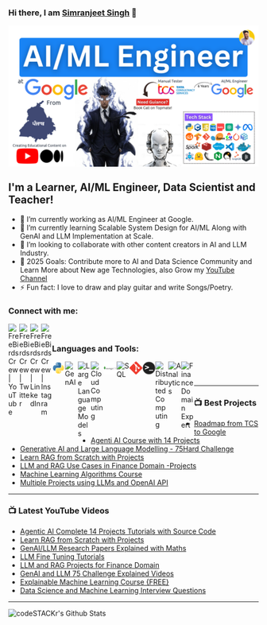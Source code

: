 ### Hi there, I am [Simranjeet Singh](https://www.linkedin.com/in/simranjeet97) 👋

[<img align="center" alt="FreeBirds Crew | YouTube" src="https://github.com/simranjeet97/simranjeet97/blob/master/ImageForGithubBanner.png" />](https://www.youtube.com/channel/UC4RZP6hNT5gMlWCm0NDzUWg?view_as=subscriber?sub_confirmation=1)

## I'm a Learner, AI/ML Engineer, Data Scientist and Teacher!
- 🔭 I’m currently working as AI/ML Engineer at Google.
- 🌱 I’m currently learning Scalable System Design for AI/ML Along with GenAI and LLM Implementation at Scale.
- 👯 I’m looking to collaborate with other content creators in AI and LLM Industry.
- 🥅 2025 Goals: Contribute more to AI and Data Science Community and Learn More about New age Technologies, also Grow my [YouTube Channel](https://www.youtube.com/channel/UC4RZP6hNT5gMlWCm0NDzUWg?view_as=subscriber?sub_confirmation=1)
- ⚡ Fun fact: I love to draw and play guitar and write Songs/Poetry.

### Connect with me:

[<img align="left" alt="FreeBirds Crew | YouTube" width="22px" src="https://cdn.jsdelivr.net/npm/simple-icons@v3/icons/youtube.svg" />](https://www.youtube.com/channel/UC4RZP6hNT5gMlWCm0NDzUWg?view_as=subscriber?sub_confirmation=1)
[<img align="left" alt="FreeBirds Crew | Twitter" width="22px" src="https://cdn.jsdelivr.net/npm/simple-icons@v3/icons/twitter.svg" />](https://x.com/Itsexceptional1)
[<img align="left" alt="FreeBirds Crew | LinkedIn" width="22px" src="https://cdn.jsdelivr.net/npm/simple-icons@v3/icons/linkedin.svg" />](https://www.linkedin.com/in/simranjeet97/)
[<img align="left" alt="FreeBirds Crew | Instagram" width="22px" src="https://cdn.jsdelivr.net/npm/simple-icons@v3/icons/instagram.svg" />](https://www.instagram.com/itsexceptional/)

<br />

### Languages and Tools:
[<img align="left" alt="Python" width="26px" src="https://raw.githubusercontent.com/github/explore/80688e429a7d4ef2fca1e82350fe8e3517d3494d/topics/python/python.png"/>](https://bit.ly/2Pi452M)
[<img align="left" alt="GenAI" width="26px" src="https://cdn.iconscout.com/icon/free/png-256/free-openai-1524348-1290723.png"/>](https://bit.ly/2Pi452M)
[<img align="left" alt="Large Language Models" width="26px" src="https://cdn.changelog.com/uploads/icons/topics/R1G/icon_large.png?v=63846884040"/>](https://bit.ly/2Pi452M)
[<img align="left" alt="Cloud Computing" width="26px" src="https://cdn-icons-png.flaticon.com/512/8020/8020363.png"/>](https://bit.ly/2Pi452M)
[<img align="left" alt="MongoDB" width="26px" src="https://raw.githubusercontent.com/github/explore/80688e429a7d4ef2fca1e82350fe8e3517d3494d/topics/mongodb/mongodb.png" />](https://bit.ly/2Pi452M)
[<img align="left" alt="SQL" width="26px" src="https://static-00.iconduck.com/assets.00/sql-database-generic-icon-1521x2048-d0vdpxpg.png"/>](https://bit.ly/2Pi452M)
[<img align="left" alt="Git" width="26px" src="https://raw.githubusercontent.com/github/explore/80688e429a7d4ef2fca1e82350fe8e3517d3494d/topics/git/git.png" />](https://bit.ly/2Pi452M)
[<img align="left" alt="HTML5" width="26px" src="https://raw.githubusercontent.com/github/explore/80688e429a7d4ef2fca1e82350fe8e3517d3494d/topics/terminal/terminal.png" />](https://bit.ly/2Pi452M)
[<img align="left" alt="Distributed Computing" width="26px" src="https://cdn-icons-png.flaticon.com/512/5001/5001650.png"/>](https://bit.ly/2Pi452M)
[<img align="left" alt="Analytics" width="26px" src="https://cdn-icons-png.freepik.com/512/235/235183.png"/>](https://bit.ly/2Pi452M)
[<img align="left" alt="Finance Domain Expert" width="26px" src="https://cdn-icons-png.freepik.com/512/3028/3028880.png"/>](https://bit.ly/2Pi452M)

<br />
<br />

---

### 📺 Best Projects
<!-- PROJECTS:START -->
- [Roadmap from TCS to Google](https://youtu.be/mYa1yGAl7T0)
- [Agenti AI Course with 14 Projects](https://github.com/simranjeet97/AgenticAI_AIAgents_Course)
- [Generative AI and Large Language Modelling - 75Hard Challenge](https://github.com/simranjeet97/75DayHard_GenAI_LLM_Challenge)
- [Learn RAG from Scratch with Projects](https://github.com/simranjeet97/Learn_RAG_from_Scratch_LLM)
- [LLM and RAG Use Cases in Finance Domain -Projects](https://github.com/simranjeet97/LLM-RAG_Finance_UseCases)
- [Machine Learning Algorithms Course](https://github.com/simranjeet97/Top-Machine-Learning-Algorithms-Python)
- [Multiple Projects using LLMs and OpenAI API](https://github.com/simranjeet97/GPT4_Applications)
<!-- PROJECTS:END -->

---

### 📺 Latest YouTube Videos
<!-- YOUTUBE:START -->
- [Agentic AI Complete 14 Projects Tutorials with Source Code](https://www.youtube.com/playlist?list=PLYIE4hvbWhsAkn8VzMWbMOxetpaGp-p4k)
- [Learn RAG from Scratch with Projects](https://www.youtube.com/playlist?list=PLYIE4hvbWhsAKSZVAn5oX1k0oGQ6Mnf1d)
- [GenAI/LLM Research Papers Explained with Maths](https://www.youtube.com/playlist?list=PLYIE4hvbWhsAwUIHa-hDf9zQSjRpVFUwD)
- [LLM Fine Tuning Tutorials](https://www.youtube.com/playlist?list=PLYIE4hvbWhsAshCovnaHn_e0aDWYMvZu6)
- [LLM and RAG Projects for Finance Domain](https://www.youtube.com/playlist?list=PLYIE4hvbWhsDECKjDueeAlIA_oDswYmIg)
- [GenAI and LLM 75 Challenge Explained Videos](https://bit.ly/4bJwZla)
- [Explainable Machine Learning Course {FREE} ](https://www.youtube.com/playlist?list=PLYIE4hvbWhsCQld2zZlsrPbjShUeHrl41)
- [Data Science and Machine Learning Interview Questions](https://www.youtube.com/playlist?list=PLYIE4hvbWhsBitwnO-WUUJ5p-JRulKQRV)
<!-- YOUTUBE:END -->

---

<img align="left" alt="codeSTACKr's Github Stats" src="https://github-readme-stats.vercel.app/api?username=simranjeet97&show_icons=true&hide_border=true" />

[youtube]: https://bit.ly/3hOgKqf
[instagram]: https://www.instagram.com/itsexceptional/
[linkedin]: https://www.linkedin.com/in/simranjeet97/
[twitter]: https://x.com/Itsexceptional1
